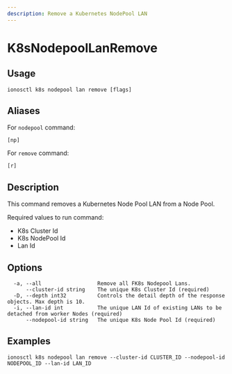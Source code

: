 ```yaml
---
description: Remove a Kubernetes NodePool LAN
---
```


# K8sNodepoolLanRemove

## Usage

```text
ionosctl k8s nodepool lan remove [flags]
```

## Aliases

For `nodepool` command:

```text
[np]
```

For `remove` command:

```text
[r]
```

## Description

This command removes a Kubernetes Node Pool LAN from a Node Pool.

Required values to run command:

* K8s Cluster Id
* K8s NodePool Id
* Lan Id

## Options

```text
  -a, --all                  Remove all FK8s Nodepool Lans.
      --cluster-id string    The unique K8s Cluster Id (required)
  -D, --depth int32          Controls the detail depth of the response objects. Max depth is 10.
  -i, --lan-id int           The unique LAN Id of existing LANs to be detached from worker Nodes (required)
      --nodepool-id string   The unique K8s Node Pool Id (required)
```

## Examples

```text
ionosctl k8s nodepool lan remove --cluster-id CLUSTER_ID --nodepool-id NODEPOOL_ID --lan-id LAN_ID
```

